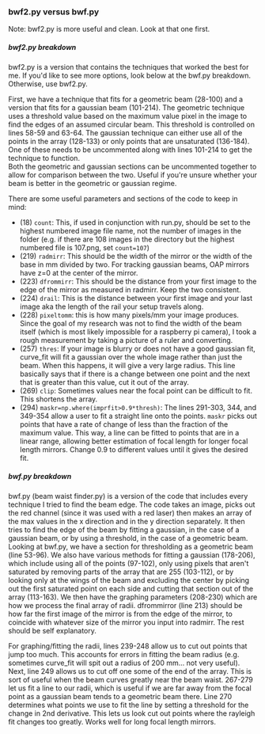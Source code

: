 ### bwf2.py versus bwf.py
Note: bwf2.py is more useful and clean. Look at that one first.

##### bwf2.py breakdown
bwf2.py is a version that contains the techniques that worked the best for me. If you'd like to see more options, look below at the bwf.py breakdown. Otherwise, use bwf2.py.

First, we have a technique that fits for a geometric beam (28-100) and a version that fits for a gaussian beam (101-214).
The geometric technique uses a threshold value based on the maximum value pixel in the image to find the edges of an assumed circular beam. This threshold is controlled on lines 58-59 and 63-64.
The gaussian technique can either use all of the points in the array (128-133) or only points that are unsaturated (136-184). One of these needs to be uncommented along with lines 101-214 to get the technique to function.  
Both the geometric and gaussian sections can be uncommented together to allow for comparison between the two. Useful if you're unsure whether your beam is better in the geometric or gaussian regime.

There are some useful parameters and sections of the code to keep in mind: 
* (18) ``count``: This, if used in conjunction with run.py, should be set to the highest numbered image file name, not the number of images in the folder (e.g. if there are 108 images in the directory but the highest numbered file is 107.png, set ``count=107``)
* (219) ``radmirr``: This should be the width of the mirror or the width of the base in mm divided by two. For tracking gaussian beams, OAP mirrors have z=0 at the center of the mirror.
* (223) ``dfrommirr``: This should be the distance from your first image to the edge of the mirror as measured in radmirr. Keep the two consistent.
* (224) ``drail``: This is the distance between your first image and your last image aka the length of the rail your setup travels along.
* (228) ``pixeltomm``: this is how many pixels/mm your image produces. Since the goal of my research was not to find the width of the beam itself (which is most likely impossible for a raspberry pi camera), I took a rough measurement by taking a picture of a ruler and converting.
* (257) ``thres``: If your image is blurry or does not have a good gaussian fit, curve_fit will fit a gaussian over the whole image rather than just the beam. When this happens, it will give a very large radius. This line basically says that if there is a change between one point and the next that is greater than this value, cut it out of the array.
* (269) ``clip``: Sometimes values near the focal point can be difficult to fit. This shortens the array.
* (294) ``maskr=np.where(imprfit>0.9*thresh)``: The lines 291-303, 344, and 349-354 allow a user to fit a straight line onto the points. ``maskr`` picks out points that have a rate of change of less than the fraction of the maximum value. This way, a line can be fitted to points that are in a linear range, allowing better estimation of focal length for longer focal length mirrors. Change 0.9 to different values until it gives the desired fit. 

##### bwf.py breakdown
bwf.py (beam waist finder.py) is a version of the code that includes every technique I tried to find the beam edge. The code takes an image, picks out the red channel (since it was used with a red laser) then makes an array of the max values in the x direction and in the y direction separately. It then tries to find the edge of the beam by fitting a gaussian, in the case of a gaussian beam, or by using a threshold, in the case of a geometric beam. Looking at bwf.py, we have a section for thresholding as a geometric beam (line 53-96). We also have various methods for fitting a gaussian (178-206), which include using all of the points (97-102), only using pixels that aren't saturated by removing parts of the array that are 255 (103-112), or by looking only at the wings of the beam and excluding the center by picking out the first saturated point on each side and cutting that section out of the array (113-163). We then have the graphing parameters (208-230) which are how we process the final array of radii. dfrommirror (line 213) should be how far the first image of the mirror is from the edge of the mirror, to coincide with whatever size of the mirror you input into radmirr. The rest should be self explanatory. 

For graphing/fitting the radii, lines 239-248 allow us to cut out points that jump too much. This accounts for errors in fitting the beam radius (e.g. sometimes curve_fit will spit out a radius of 200 mm... not very useful). Next, line 249 allows us to cut off one some of the end of the array. This is sort of useful when the beam curves greatly near the beam waist. 267-279 let us fit a line to our radii, which is useful if we are far away from the focal point as a gaussian beam tends to a geometric beam there. Line 270 determines what points we use to fit the line by setting a threshold for the change in 2nd derivative. This lets us look cut out points where the rayleigh fit changes too greatly. Works well for long focal length mirrors. 
